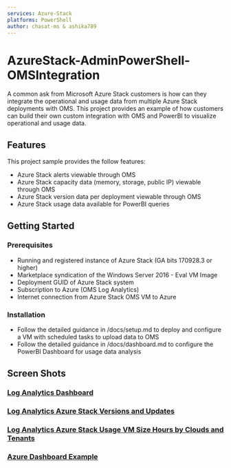 ```yaml
---
services: Azure-Stack
platforms: PowerShell
author: chasat-ms & ashika789
---
```


# AzureStack-AdminPowerShell-OMSIntegration

A common ask from Microsoft Azure Stack customers is how can they integrate the operational and usage data from multiple Azure Stack deployments with OMS.  This project provides an example of how customers can build their own custom integration with OMS and PowerBI to visualize operational and usage data.

## Features

This project sample provides the follow features:

* Azure Stack alerts viewable through OMS
* Azure Stack capacity data (memory, storage, public IP) viewable through OMS
* Azure Stack version data per deployment viewable through OMS
* Azure Stack usage data available for PowerBI queries

## Getting Started

### Prerequisites

- Running and registered instance of Azure Stack (GA bits 170928.3 or higher)
- Marketplace syndication of the Windows Server 2016 - Eval VM Image
- Deployment GUID of Azure Stack system
- Subscription to Azure (OMS Log Analytics)
- Internet connection from Azure Stack OMS VM to Azure


### Installation

- Follow the detailed guidance in /docs/setup.md to deploy and configure a VM with scheduled tasks to upload data to OMS
- Follow the detailed guidance in /docs/dashboard.md to configure the PowerBI Dashboard for usage data analysis

## Screen Shots
### [Log Analytics Dashboard](https://github.com/Azure-Samples/AzureStack-AdminPowerShell-OMSIntegration/blob/master/docs/screenshots/AzurePortalDashboard.PNG) 
### [Log Analytics Azure Stack Versions and Updates](https://github.com/Azure-Samples/AzureStack-AdminPowerShell-OMSIntegration/blob/master/docs/screenshots/LogAnalyticsVersionsandUpdates.PNG)
### [Log Analytics Azure Stack Usage VM Size Hours by Clouds and Tenants](https://github.com/Azure-Samples/AzureStack-AdminPowerShell-OMSIntegration/blob/master/docs/screenshots/LogAnalyticsUsageVMSizeHoursbyCloud.png )
### [Azure Dashboard Example](https://github.com/Azure-Samples/AzureStack-AdminPowerShell-OMSIntegration/blob/master/docs/screenshots/AzurePortalDashboard.PNG)
